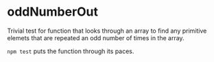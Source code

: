 # oddNumberOut
Trivial test for function that looks through an array to find any primitive elemets that are repeated an odd number of times in the array.

`npm test` puts the function through its paces. 
